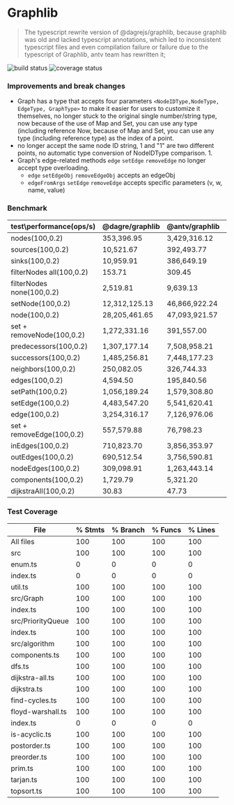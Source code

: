 # Graphlib

> The typescript rewrite version of @dagrejs/graphlib, because graphlib was old and lacked typescript annotations, which led to inconsistent typescript files and even compilation failure or failure due to the typescript of Graphlib, antv team has rewritten it;

![build status](https://img.shields.io/github/workflow/status/antvis/graphlib/Build) ![coverage status](https://img.shields.io/codecov/c/github/mxz96102/new-graphlib)

### Improvements and break changes

- Graph has a type that accepts four parameters `<NodeIDType,NodeType, EdgeType, GraphType>` to make it easier for users to customize it themselves, no longer stuck to the original single number/string type, now because of the use of Map and Set, you can use any type (including reference Now, because of Map and Set, you can use any type (including reference type) as the index of a point.
- no longer accept the same node ID string, 1 and "1" are two different points, no automatic type conversion of NodeIDType comparison. 1.
- Graph's edge-related methods `edge` `setEdge` `removeEdge` no longer accept type overloading.
  - `edge` `setEdgeObj` `removeEdgeObj` accepts an edgeObj
  - `edgeFromArgs` `setEdge` `removeEdge` accepts specific parameters (v, w, name, value)

### Benchmark

| test\\performance(ops/s)  | @dagre/graphlib | @antv/graphlib | times    |
| ------------------------- | --------------- | -------------- | -------- |
| nodes(100,0.2)            | 353,396.95      | 3,429,316.12   | **9.7**  |
| sources(100,0.2)          | 10,521.67       | 392,493.77     | **37**   |
| sinks(100,0.2)            | 10,959.91       | 386,649.19     | **35**   |
| filterNodes all(100,0.2)  | 153.71          | 309.45         | **2.0**  |
| filterNodes none(100,0.2) | 2,519.81        | 9,639.13       | **3.83** |
| setNode(100,0.2)          | 12,312,125.13   | 46,866,922.24  | **3.81** |
| node(100,0.2)             | 28,205,461.65   | 47,093,921.57  | **1.67** |
| set + removeNode(100,0.2) | 1,272,331.16    | 391,557.00     | **0.31** |
| predecessors(100,0.2)     | 1,307,177.14    | 7,508,958.21   | **5.7**  |
| successors(100,0.2)       | 1,485,256.81    | 7,448,177.23   | **5.0**  |
| neighbors(100,0.2)        | 250,082.05      | 326,744.33     | **1.31** |
| edges(100,0.2)            | 4,594.50        | 195,840.56     | **43**   |
| setPath(100,0.2)          | 1,056,189.24    | 1,579,308.80   | **1.5**  |
| setEdge(100,0.2)          | 4,483,547.20    | 5,541,620.41   | **1.24** |
| edge(100,0.2)             | 3,254,316.17    | 7,126,976.06   | **2.2**  |
| set + removeEdge(100,0.2) | 557,579.88      | 76,798.23      | **0.14** |
| inEdges(100,0.2)          | 710,823.70      | 3,856,353.97   | **5.4**  |
| outEdges(100,0.2)         | 690,512.54      | 3,756,590.81   | **5.4**  |
| nodeEdges(100,0.2)        | 309,098.91      | 1,263,443.14   | **4.1**  |
| components(100,0.2)       | 1,729.79        | 5,321.20       | **3.1**  |
| dijkstraAll(100,0.2)      | 30.83           | 47.73          | **1.55** |

### Test Coverage

| File              | % Stmts | % Branch | % Funcs | % Lines |
| ----------------- | ------- | -------- | ------- | ------- |
| All files         | 100     | 100      | 100     | 100     |
| src               | 100     | 100      | 100     | 100     |
| enum.ts           | 0       | 0        | 0       | 0       |
| index.ts          | 0       | 0        | 0       | 0       |
| util.ts           | 100     | 100      | 100     | 100     |
| src/Graph         | 100     | 100      | 100     | 100     |
| index.ts          | 100     | 100      | 100     | 100     |
| src/PriorityQueue | 100     | 100      | 100     | 100     |
| index.ts          | 100     | 100      | 100     | 100     |
| src/algorithm     | 100     | 100      | 100     | 100     |
| components.ts     | 100     | 100      | 100     | 100     |
| dfs.ts            | 100     | 100      | 100     | 100     |
| dijkstra-all.ts   | 100     | 100      | 100     | 100     |
| dijkstra.ts       | 100     | 100      | 100     | 100     |
| find-cycles.ts    | 100     | 100      | 100     | 100     |
| floyd-warshall.ts | 100     | 100      | 100     | 100     |
| index.ts          | 0       | 0        | 0       | 0       |
| is-acyclic.ts     | 100     | 100      | 100     | 100     |
| postorder.ts      | 100     | 100      | 100     | 100     |
| preorder.ts       | 100     | 100      | 100     | 100     |
| prim.ts           | 100     | 100      | 100     | 100     |
| tarjan.ts         | 100     | 100      | 100     | 100     |
| topsort.ts        | 100     | 100      | 100     | 100     |
